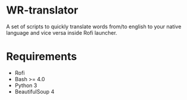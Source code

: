 # WR-translator
A set of scripts to quickly translate words from/to english to your native language and vice versa inside Rofi launcher.

# Requirements

  + Rofi
  + Bash >= 4.0
  + Python 3
  + BeautifulSoup 4